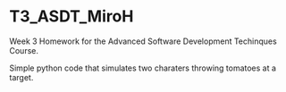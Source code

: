 # T3_ASDT_MiroH

Week 3 Homework for the Advanced Software Development Techinques Course.

Simple python code that simulates two charaters throwing tomatoes at a target.

